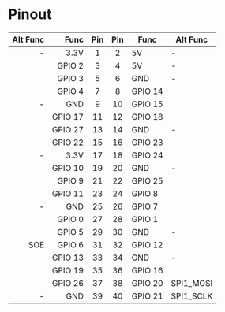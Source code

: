# Pinout

| Alt Func | Func | Pin | Pin | Func | Alt Func |
| ---: | ---: | :---: | :---: | --- | --- |
| - | 3.3V | 1 | 2 | 5V | - |
| | GPIO 2 | 3 | 4 | 5V | - |
| | GPIO 3 | 5 | 6 | GND | - |
|| GPIO 4 | 7 | 8 | GPIO 14 | |
| - | GND | 9 | 10 | GPIO 15 | |
|| GPIO 17 | 11 | 12 | GPIO 18 | |
|| GPIO 27 | 13 | 14 | GND | - |
|| GPIO 22 | 15 | 16 | GPIO 23 ||
| - | 3.3V | 17 | 18 | GPIO 24 ||
| | GPIO 10 | 19 | 20 | GND | - |
| | GPIO 9 | 21 | 22 | GPIO 25 ||
| | GPIO 11 | 23 | 24 | GPIO 8 | |
| - | GND | 25 | 26 | GPIO 7 | |
|| GPIO 0 | 27 | 28 | GPIO 1 ||
|| GPIO 5 | 29 | 30 | GND | - |
| SOE | GPIO 6 | 31 | 32 | GPIO 12 ||
|| GPIO 13 | 33 | 34 | GND | - |
| | GPIO 19 | 35 | 36 | GPIO 16 ||
|| GPIO 26 | 37 | 38 | GPIO 20 | SPI1_MOSI |
| - | GND | 39 | 40 | GPIO 21 | SPI1_SCLK |
